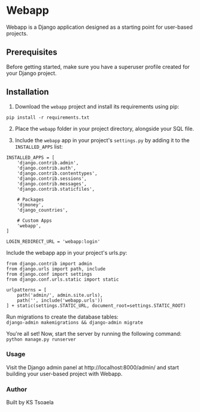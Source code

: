# Webapp

Webapp is a Django application designed as a starting point for user-based projects.

## Prerequisites

Before getting started, make sure you have a superuser profile created for your Django project.

## Installation

1. Download the `webapp` project and install its requirements using pip:</br>

`pip install -r requirements.txt`</br>


2. Place the `webapp` folder in your project directory, alongside your SQL file.</br>

3. Include the `webapp` app in your project's `settings.py` by adding it to the `INSTALLED_APPS` list:</br>

```
INSTALLED_APPS = [
    'django.contrib.admin',
    'django.contrib.auth',
    'django.contrib.contenttypes',
    'django.contrib.sessions',
    'django.contrib.messages',
    'django.contrib.staticfiles',
    
    # Packages
    'djmoney',
    'django_countries',

    # Custom Apps
    'webapp',
]

LOGIN_REDIRECT_URL = 'webapp:login'
```



Include the webapp app in your project's urls.py:
```
from django.contrib import admin
from django.urls import path, include
from django.conf import settings
from django.conf.urls.static import static

urlpatterns = [
    path('admin/', admin.site.urls),
    path('', include('webapp.urls'))
] + static(settings.STATIC_URL, document_root=settings.STATIC_ROOT)
```

Run migrations to create the database tables:</br>
`django-admin makemigrations && django-admin migrate`</br>

You're all set! Now, start the server by running the following command:</br>
`python manage.py runserver`</br>


### Usage

Visit the Django admin panel at http://localhost:8000/admin/ and start building your user-based project with Webapp.

### Author
Built by KS Tsoaela